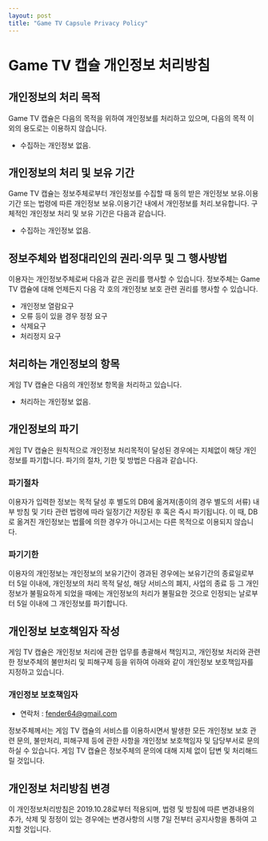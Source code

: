 ```yaml
---
layout: post
title: "Game TV Capsule Privacy Policy"
---
```


# Game TV 캡슐 개인정보 처리방침

## 개인정보의 처리 목적
Game TV 캡슐은 다음의 목적을 위하여 개인정보를 처리하고 있으며, 다음의 목적 이외의 용도로는 이용하지 않습니다.
- 수집하는 개인정보 없음.

## 개인정보의 처리 및 보유 기간
Game TV 캡슐는 정보주체로부터 개인정보를 수집할 때 동의 받은 개인정보 보유․이용기간 또는 법령에 따른 개인정보 보유․이용기간 내에서 개인정보를 처리․보유합니다. 구체적인 개인정보 처리 및 보유 기간은 다음과 같습니다.
- 수집하는 개인정보 없음.

## 정보주체와 법정대리인의 권리·의무 및 그 행사방법
이용자는 개인정보주체로써 다음과 같은 권리를 행사할 수 있습니다. 정보주체는 Game TV 캡슐에 대해 언제든지 다음 각 호의 개인정보 보호 관련 권리를 행사할 수 있습니다.
- 개인정보 열람요구
- 오류 등이 있을 경우 정정 요구
- 삭제요구
- 처리정지 요구

## 처리하는 개인정보의 항목
게임 TV 캡슐은 다음의 개인정보 항목을 처리하고 있습니다.
- 처리하는 개인정보 없음.

## 개인정보의 파기
게임 TV 캡슐은 원칙적으로 개인정보 처리목적이 달성된 경우에는 지체없이 해당 개인정보를 파기합니다. 파기의 절차, 기한 및 방법은 다음과 같습니다.

### 파기절차
이용자가 입력한 정보는 목적 달성 후 별도의 DB에 옮겨져(종이의 경우 별도의 서류) 내부 방침 및 기타 관련 법령에 따라 일정기간 저장된 후 혹은 즉시 파기됩니다. 이 때, DB로 옮겨진 개인정보는 법률에 의한 경우가 아니고서는 다른 목적으로 이용되지 않습니다.

### 파기기한
이용자의 개인정보는 개인정보의 보유기간이 경과된 경우에는 보유기간의 종료일로부터 5일 이내에, 개인정보의 처리 목적 달성, 해당 서비스의 폐지, 사업의 종료 등 그 개인정보가 불필요하게 되었을 때에는 개인정보의 처리가 불필요한 것으로 인정되는 날로부터 5일 이내에 그 개인정보를 파기합니다.

## 개인정보 보호책임자 작성
게임 TV 캡슐은 개인정보 처리에 관한 업무를 총괄해서 책임지고, 개인정보 처리와 관련한 정보주체의 불만처리 및 피해구제 등을 위하여 아래와 같이 개인정보 보호책임자를 지정하고 있습니다.
### 개인정보 보호책임자
- 연락처 : fender64@gmail.com

정보주체께서는 게임 TV 캡슐의 서비스를 이용하시면서 발생한 모든 개인정보 보호 관련 문의, 불만처리, 피해구제 등에 관한 사항을 개인정보 보호책임자 및 담당부서로 문의하실 수 있습니다. 게임 TV 캡슐은 정보주체의 문의에 대해 지체 없이 답변 및 처리해드릴 것입니다.

## 개인정보 처리방침 변경
이 개인정보처리방침은 2019.10.28로부터 적용되며, 법령 및 방침에 따른 변경내용의 추가, 삭제 및 정정이 있는 경우에는 변경사항의 시행 7일 전부터 공지사항을 통하여 고지할 것입니다.
